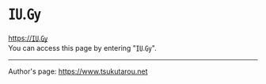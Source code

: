 # ㍺.㏉

<a href="https://㍺.㏉">https://㍺.㏉</a>  
You can access this page by entering "㍺.㏉".


***
Author's page: <a href="https://www.tsukutarou.net">https://www.tsukutarou.net</a>
